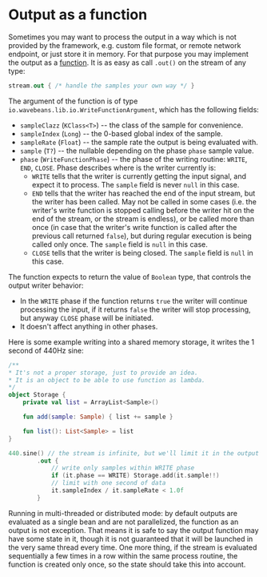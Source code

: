 # Output as a function

Sometimes you may want to process the output in a way which is not provided by the framework, e.g. custom file format, or remote network endpoint, or just store it in memory. For that purpose you may implement the output as a [function](../functions.md). It is as easy as call `.out()` on the stream of any type:

```kotlin
stream.out { /* handle the samples your own way */ }
```

The argument of the function is of type `io.wavebeans.lib.io.WriteFunctionArgument`, which has the following fields:
* `sampleClazz` (`KClass<T>`) -- the class of the sample for convenience.
* `sampleIndex` (`Long`) -- the 0-based global index of the sample.
* `sampleRate` (`Float`) -- the sample rate the output is being evaluated with.
* `sample` (`T?`) -- the nullable depending on the phase `phase` sample value.
* `phase` (`WriteFunctionPhase`) -- the phase of the writing routine: `WRITE`, `END`, `CLOSE`. Phase describes where is the writer currently is: 
    * `WRITE` tells that the writer is currently getting the input signal, and expect it to process. The `sample` field is never `null` in this case.
    * `END` tells that the writer has reached the end of the input stream, but the writer has been called. May not be called in some cases (i.e. the writer's write function is stopped calling before the writer hit on the end of the stream, or the stream is endless), or be called more than once (in case that the writer's write function is called after the previous call returned `false`), but during regular execution is being called only once. The `sample` field is `null` in this case.
    * `CLOSE` tells that the writer is being closed. The `sample` field is `null` in this case.

The function expects to return the value of `Boolean` type, that controls the output writer behavior: 
* In the `WRITE` phase if the function returns `true` the writer will continue processing the input, if it returns `false` the writer will stop processing, but anyway `CLOSE` phase will be initiated.
* It doesn't affect anything in other phases.

Here is some example writing into a shared memory storage, it writes the 1 second of 440Hz sine:

```kotlin
/** 
* It's not a proper storage, just to provide an idea. 
* It is an object to be able to use function as lambda. 
*/
object Storage {
    private val list = ArrayList<Sample>()

    fun add(sample: Sample) { list += sample }

    fun list(): List<Sample> = list
}

440.sine() // the stream is infinite, but we'll limit it in the output function
        .out {
            // write only samples within WRITE phase
            if (it.phase == WRITE) Storage.add(it.sample!!)
            // limit with one second of data
            it.sampleIndex / it.sampleRate < 1.0f
        }
```

Running in multi-threaded or distributed mode: by default outputs are evaluated as a single bean and are not parallelized, the function as an output is not exception. That means it is safe to say the output function may have some state in it, though it is not guaranteed that it will be launched in the very same thread every time. One more thing, if the stream is evaluated sequentially a few times in a row within the same process routine, the function is created only once, so the state should take this into account.